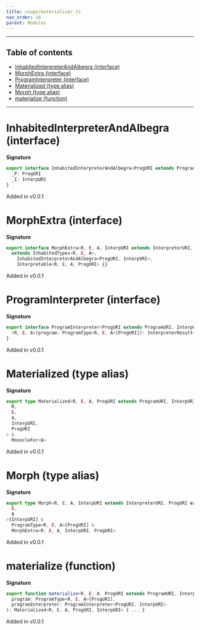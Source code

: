 ```yaml
---
title: usage/materializer.ts
nav_order: 16
parent: Modules
---
```


---

<h2 class="text-delta">Table of contents</h2>

- [InhabitedInterpreterAndAlbegra (interface)](#inhabitedinterpreterandalbegra-interface)
- [MorphExtra (interface)](#morphextra-interface)
- [ProgramInterpreter (interface)](#programinterpreter-interface)
- [Materialized (type alias)](#materialized-type-alias)
- [Morph (type alias)](#morph-type-alias)
- [materialize (function)](#materialize-function)

---

# InhabitedInterpreterAndAlbegra (interface)

**Signature**

```ts
export interface InhabitedInterpreterAndAlbegra<ProgURI extends ProgramURI, InterpURI extends InterpreterURI> {
  _P: ProgURI
  _I: InterpURI
}
```

Added in v0.0.1

# MorphExtra (interface)

**Signature**

```ts
export interface MorphExtra<R, E, A, InterpURI extends InterpreterURI, ProgURI extends ProgramURI>
  extends InhabitedTypes<R, E, A>,
    InhabitedInterpreterAndAlbegra<ProgURI, InterpURI>,
    Interpretable<R, E, A, ProgURI> {}
```

Added in v0.0.1

# ProgramInterpreter (interface)

**Signature**

```ts
export interface ProgramInterpreter<ProgURI extends ProgramURI, InterpURI extends InterpreterURI> {
  <R, E, A>(program: ProgramType<R, E, A>[ProgURI]): InterpreterResult<E, A>[InterpURI]
}
```

Added in v0.0.1

# Materialized (type alias)

**Signature**

```ts
export type Materialized<R, E, A, ProgURI extends ProgramURI, InterpURI extends InterpreterURI> = Morph<
  R,
  E,
  A,
  InterpURI,
  ProgURI
> &
  MonocleFor<A>
```

Added in v0.0.1

# Morph (type alias)

**Signature**

```ts
export type Morph<R, E, A, InterpURI extends InterpreterURI, ProgURI extends ProgramURI> = InterpreterResult<
  E,
  A
>[InterpURI] &
  ProgramType<R, E, A>[ProgURI] &
  MorphExtra<R, E, A, InterpURI, ProgURI>
```

Added in v0.0.1

# materialize (function)

**Signature**

```ts
export function materialize<R, E, A, ProgURI extends ProgramURI, InterpURI extends InterpreterURI>(
  program: ProgramType<R, E, A>[ProgURI],
  programInterpreter: ProgramInterpreter<ProgURI, InterpURI>
): Materialized<R, E, A, ProgURI, InterpURI> { ... }
```

Added in v0.0.1
